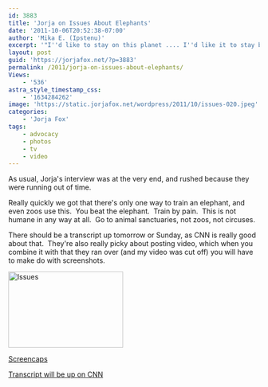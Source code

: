 ```yaml
---
id: 3883
title: 'Jorja on Issues About Elephants'
date: '2011-10-06T20:52:38-07:00'
author: 'Mika E. (Ipstenu)'
excerpt: '"I''d like to stay on this planet .... I''d like it to stay beautiful for everyone."'
layout: post
guid: 'https://jorjafox.net/?p=3883'
permalink: /2011/jorja-on-issues-about-elephants/
Views:
    - '536'
astra_style_timestamp_css:
    - '1634284262'
image: 'https://static.jorjafox.net/wordpress/2011/10/issues-020.jpeg'
categories:
    - 'Jorja Fox'
tags:
    - advocacy
    - photos
    - tv
    - video
---
```


As usual, Jorja's interview was at the very end, and rushed because they were running out of time.

Really quickly we got that there's only one way to train an elephant, and even zoos use this.  You beat the elephant.  Train by pain.  This is not humane in any way at all.  Go to animal sanctuaries, not zoos, not circuses.

There should be a transcript up tomorrow or Sunday, as CNN is really good about that.  They're also really picky about posting video, which when you combine it with that they ran over (and my video was cut off) you will have to make do with screenshots.

<img class="aligncenter size-medium wp-image-3884" title="Issues" src="//static.jorjafox.net/wordpress/2011/10/issues-020-230x153.jpg" alt="Issues" width="230" height="153" />

<a href="https://jorjafox.net/gallery/tv/talkshow/20111006-issues/">Screencaps</a>

<a href="http://transcripts.cnn.com/TRANSCRIPTS/ijvm.html">Transcript will be up on CNN</a>